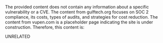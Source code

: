 The provided content does not contain any information about a specific vulnerability or a CVE. The content from gulftech.org focuses on SOC 2 compliance, its costs, types of audits, and strategies for cost reduction. The content from vupen.com is a placeholder page indicating the site is under construction. Therefore, this content is:

UNRELATED